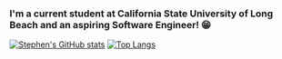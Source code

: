 ### I'm a current student at California State University of Long Beach and an aspiring Software Engineer! 😁
[![Stephen's GitHub stats](https://github-readme-stats.vercel.app/api?username=stephenm7777)](https://github.com/stephenm7777/github-readme-stats) 
[![Top Langs](https://github-readme-stats.vercel.app/api/top-langs/?username=stephenm7777&layout=compact)](https://github.com/stephenm7777/github-readme-stats)
<!--
**stephenm7777/stephenm7777** is a ✨ _special_ ✨ repository because its `README.md` (this file) appears on your GitHub profile.

Here are some ideas to get you started:

- 🔭 I’m currently working on ...
- 🌱 I’m currently learning ...
- 👯 I’m looking to collaborate on ...
- 🤔 I’m looking for help with ...
- 💬 Ask me about ...
- 📫 How to reach me: ...
- 😄 Pronouns: ...
- ⚡ Fun fact: ...
-->
